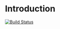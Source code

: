 Introduction
============
[![Build Status](https://travis-ci.org/cmenguy/pelican-resume.svg?branch=master)](https://travis-ci.org/cmenguy/pelican-resume)